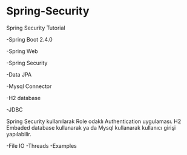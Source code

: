 # Spring-Security
Spring Security Tutorial

-Spring Boot 2.4.0

-Spring Web

-Spring Security

-Data JPA

-Mysql Connector

-H2 database

-JDBC


Spring Security kullanılarak Role odaklı Authentication uygulaması. 
H2 Embaded database kullanarak ya da Mysql kullanarak kullanıcı girişi yapılabilir. 

-File IO 
-Threads
-Examples
